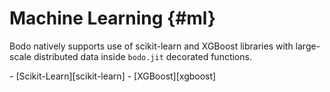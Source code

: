Machine Learning {#ml}
================

Bodo natively supports use of scikit-learn and XGBoost libraries with
large-scale distributed data inside `bodo.jit` decorated functions.

<div class="grid cards" markdown>
- [Scikit-Learn][scikit-learn]
- [XGBoost][xgboost]
</div>

